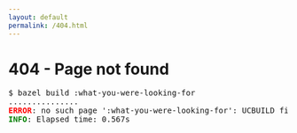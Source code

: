 ```yaml
---
layout: default
permalink: /404.html
---
```


404 - Page not found
====================

<pre>
$ bazel build :what-you-were-looking-for
...............
<b><span style="color: red;">ERROR</span></b>: no such page ':what-you-were-looking-for': UCBUILD file not found on package path.
<b><span style="color: green;">INFO</span></b>: Elapsed time: 0.567s
</pre>
